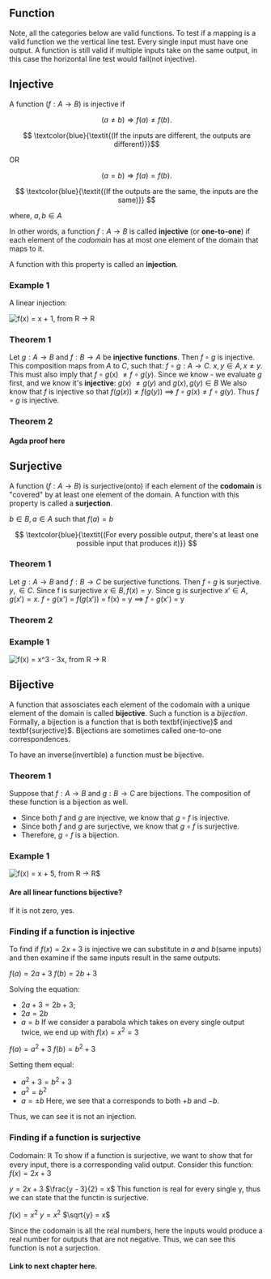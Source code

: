 ## Function
Note, all the categories below are valid functions.
To test if a mapping is a valid function we the vertical line test.
Every single input must have one output. A function is still valid if multiple 
inputs take on the same output, in this case the horizontal line test would fail(not injective).

## Injective

A function $( f: A \to B )$ is injective if

$$
(a \neq b) \Rightarrow f(a) \neq f(b).
$$

$$ \textcolor{blue}{\textit{(If the inputs are different, the outputs are different)}}$$ 

OR

$$
(a = b) \Rightarrow f(a) = f(b).
$$

$$ \textcolor{blue}{\textit{(If the outputs are the same, the inputs are the same)}} $$

where, $a, b \in A$

In other words, a function $f : A \to B$ is called $\textbf{injective}$ (or $\textbf{one-to-one}$) if each element of the $\textit{codomain}$ has at most one element of the domain that maps to it.

A function with this property is called an $\textbf{injection}$.

### Example 1
A linear injection:

![$f(x) = x + 1, from R -> R$](../docs/desmos-graph.png)


### Theorem 1

Let $g: A \to B$ and $f: B \to A$ be $\textbf{injective functions}$. Then $f \circ g$ is injective.
This composition maps from $\textit{A}$ to $\textit{C}$, such that: $f \circ g: A \to C$.
$x, y \in A, x \neq y$. This must also imply that $f \circ g$(x) $\neq f \circ g(y)$.
Since we know - we evaluate $g$ first, and we know it's $\textbf{injective}$:
$g(x)$ $\neq g(y)$ and $g(x), g(y) \in B$
We also know that $f$ is injective so that
$f(g(x)) \neq f(g(y))$ $\implies$ $f\circ g(x) \neq f\circ g(y)$.
Thus $f\circ g$ is injective.

### Theorem 2

#### Agda proof here

## Surjective
A function  $( f: A \to B )$ is surjective(onto) if each element of the $\textbf{codomain}$ is "covered"
by at least one element of the domain. A function with this property is called a $\textbf{surjection}$.

$b \in B, a \in A$ such that $f(a) = b$

$$ \textcolor{blue}{\textit{(For every possible output, there's at least one possible input that produces it)}} $$

### Theorem 1
Let $g: A \to B$ and $f: B \to C$ be surjective functions. Then $f \circ g$ is surjective.
$y, \in C$.
Since f is surjective $x \in B, f(x) = y$.
Since g is surjective $x' \in A, g(x') = x$.
$f \circ g$(x') = $f(g(x'))$ = f(x) = y
$\implies$ 
$f \circ g$(x') = y

### Theorem 2

### Example 1

![f(x) = $x^3 - 3x, from R -> R$](../docs/desmos-graph1.png)

## Bijective
A function that assosciates each element of the codomain with a unique element of the domain
is called $\textbf{bijective}$. Such a function is a $\textit{bijection}$.
Formally, a bijection is a function that is both textbf{injective}$ and textbf{surjective}$.
Bijections are sometimes called one-to-one correspondences.

To have an inverse(invertible) a function must be bijective.

### Theorem 1
Suppose that $f: A \to B$ and $g: B \to C$ are bijections.
The composition of these function is a bijection as well.

- Since both $\textit{f}$ and $\textit{g}$ are injective, we know that $g\circ f$ is injective.
- Since both $\textit{f}$ and $\textit{g}$ are surjective, we know that $g\circ f$ is surjective.
- Therefore, $g\circ f$ is a bijection.

### Example 1
![f(x) = $x + 5$, from R -> R$](../docs/desmos-graph2.png)


#### Are all linear functions bijective?

If it is not zero, yes.

### Finding if a function is injective

To find if $f(x) = 2x + 3$ is injective
we can substitute in $a$ and $b$(same inputs) and then
examine if the same inputs result in the same outputs.

$f(a) = 2a + 3$
$f(b) = 2b + 3$

Solving the equation:
- $2a + 3 = 2b + 3;$
- $2a = 2b$
- $a = b$
If we consider a parabola which takes on every single output twice, we end up with
$f(x) = x^2 = 3$

$f(a) = a^2 + 3$
$f(b) = b^2 + 3$

Setting them equal:
- $a^2 + 3 = b^2 + 3$
- $a^2 = b^2$
- $a = \pm b$
Here, we see that a corresponds to both $+b$ and $-b$.

Thus, we can see it is not an injection.

### Finding if a function is surjective
$\text{Codomain: } \mathbb{R}$
To show if a function is surjective, we want to show that for every input, there is a corresponding
valid output.
Consider this function:
$f(x) = 2x + 3$

$y = 2x + 3$
$\frac{y - 3}{2} = x$
This function is real for every single y, thus we can state that the functin is surjective.

$f(x) = x^2$
$y = x^2$
$\sqrt{y} = x$

Since the codomain is all the real numbers, here the inputs
would produce a real number for outputs that are not negative.
Thus, we can see this function is not a surjection.

#### Link to next chapter here.